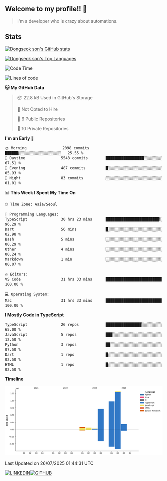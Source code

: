 ## Welcome to my profile!! 👋

> I'm a developer who is crazy about automations.

## Stats
[![Dongseok son's GitHub stats](https://github-readme-stats-livid-kappa-40.vercel.app/api?username=dongseokSon&show_icons=true&count_private=true&include_all_commits=true&rank_icon=true)](https://github.com/dongseokSon/github-readme-stats)

[![Dongseok son's Top Languages](https://github-readme-stats-livid-kappa-40.vercel.app/api/top-langs/?username=dongseokSon&langs_count=20&hide=Jupyter%20Notebook)](https://github.com/dongseokSon/github-readme-stats)

<!--START_SECTION:waka-->
![Code Time](http://img.shields.io/badge/Code%20Time-44%20hrs%2046%20mins-blue)

![Lines of code](https://img.shields.io/badge/From%20Hello%20World%20I%27ve%20Written-3.4%20million%20lines%20of%20code-blue)

**🐱 My GitHub Data** 

> 📦 22.8 kB Used in GitHub's Storage 
 > 
> 🚫 Not Opted to Hire
 > 
> 📜 6 Public Repositories 
 > 
> 🔑 10 Private Repositories 
 > 
**I'm an Early 🐤** 

```text
🌞 Morning                2098 commits        ██████░░░░░░░░░░░░░░░░░░░   25.55 % 
🌆 Daytime                5543 commits        █████████████████░░░░░░░░   67.51 % 
🌃 Evening                487 commits         █░░░░░░░░░░░░░░░░░░░░░░░░   05.93 % 
🌙 Night                  83 commits          ░░░░░░░░░░░░░░░░░░░░░░░░░   01.01 % 
```


📊 **This Week I Spent My Time On** 

```text
🕑︎ Time Zone: Asia/Seoul

💬 Programming Languages: 
TypeScript               30 hrs 23 mins      ████████████████████████░   96.29 % 
Dart                     56 mins             █░░░░░░░░░░░░░░░░░░░░░░░░   02.98 % 
Bash                     5 mins              ░░░░░░░░░░░░░░░░░░░░░░░░░   00.29 % 
Other                    4 mins              ░░░░░░░░░░░░░░░░░░░░░░░░░   00.24 % 
Markdown                 1 min               ░░░░░░░░░░░░░░░░░░░░░░░░░   00.07 % 

🔥 Editors: 
VS Code                  31 hrs 33 mins      █████████████████████████   100.00 % 

💻 Operating System: 
Mac                      31 hrs 33 mins      █████████████████████████   100.00 % 
```

**I Mostly Code in TypeScript** 

```text
TypeScript               26 repos            ████████████████░░░░░░░░░   65.00 % 
JavaScript               5 repos             ███░░░░░░░░░░░░░░░░░░░░░░   12.50 % 
Python                   3 repos             ██░░░░░░░░░░░░░░░░░░░░░░░   07.50 % 
Dart                     1 repo              █░░░░░░░░░░░░░░░░░░░░░░░░   02.50 % 
HTML                     1 repo              █░░░░░░░░░░░░░░░░░░░░░░░░   02.50 % 
```



**Timeline**

![Lines of Code chart](https://raw.githubusercontent.com/dongseokSon/dongseokSon/main/assets/bar_graph.png)


 Last Updated on 26/07/2025 01:44:31 UTC
<!--END_SECTION:waka-->



<div style='display:flex; align-items=center; '>
  <a href="https://www.linkedin.com/in/dongseokson/">
    <img src="https://img.shields.io/badge/linkedin-%230077B5.svg?&style=for-the-badge&logo=linkedin&logoColor=white" alt="LINKEDIN">
  </a>
  <a href="https://github.com/dongseokSon/">
    <img src="https://img.shields.io/badge/GitHub-%2312100E.svg?&style=for-the-badge&logo=Github&logoColor=white" alt="GITHUB">
  </a>
</div>
